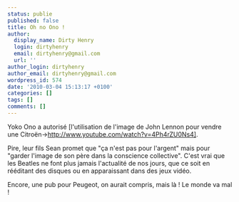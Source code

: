```yaml
---
status: publie
published: false
title: Oh no Ono !
author:
  display_name: Dirty Henry
  login: dirtyhenry
  email: dirtyhenry@gmail.com
  url: ''
author_login: dirtyhenry
author_email: dirtyhenry@gmail.com
wordpress_id: 574
date: '2010-03-04 15:13:17 +0100'
categories: []
tags: []
comments: []
---
```

Yoko Ono a autorisé [l'utilisation de l'image de John Lennon pour vendre une Citroën->http://www.youtube.com/watch?v=4Ph4rZU0Ns4].

Pire, leur fils Sean promet que "ça n'est pas pour l'argent" mais pour "garder l'image de son père dans la conscience collective". C'est vrai que les Beatles ne font plus jamais l'actualité de nos jours, que ce soit en rééditant des disques ou en apparaissant dans des jeux vidéo. 

Encore, une pub pour Peugeot, on aurait compris, mais là ! Le monde va mal !
